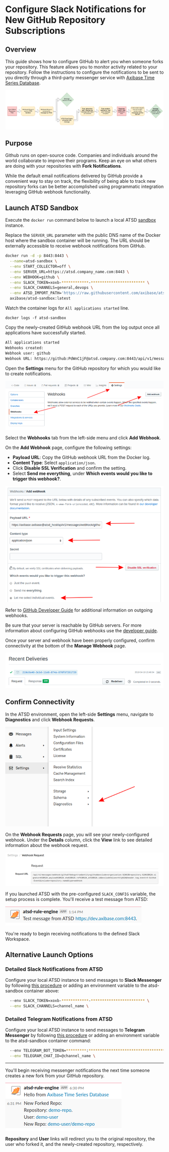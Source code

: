 # Configure Slack Notifications for New GitHub Repository Subscriptions

## Overview

This guide shows how to configure GitHub to alert you when someone forks your repository. This feature allows you to monitor activity related to your repository. Follow the instructions to configure the notifications to be sent to you directly through a third-party messenger service with [Axibase Time Series Database](https://axibase.com/products/axibase-time-series-database/).

![](images/fork-workflow.png)

## Purpose

Github runs on open-source code. Companies and individuals around the world collaborate to improve their programs. Keep an eye on what others are doing with your repositories with **Fork Notifications**.

While the default email notifications delivered by GitHub provide a convenient way to stay on track, the flexibility of being able to track new repository forks can be better accomplished using programmatic integration leveraging GitHub webhook functionality.

## Launch ATSD Sandbox

Execute the `docker run` command below to launch a local ATSD [sandbox](https://github.com/axibase/dockers/tree/atsd-sandbox) instance.

Replace the `SERVER_URL` parameter with the public DNS name of the Docker host where the sandbox container will be running. The URL should be externally accessible to receive webhook notifications from GitHub.

```sh
docker run -d -p 8443:8443 \
  --name=atsd-sandbox \
  --env START_COLLECTOR=off \
  --env SERVER_URL=https://atsd.company_name.com:8443 \
  --env WEBHOOK=github \
  --env SLACK_TOKEN=xoxb-************-************************ \
  --env SLACK_CHANNELS=general,devops \
  --env ATSD_IMPORT_PATH='https://raw.githubusercontent.com/axibase/atsd-use-cases/master/how-to/github/resources/github-fork.xml' \
  axibase/atsd-sandbox:latest
```

Watch the container logs for `All applications started` line.

```sg
docker logs -f atsd-sandbox
```

Copy the newly-created GitHub webhook URL from the log output once all applications have successfully started.

```txt
All applications started
Webhooks created:
Webhook user: github
Webhook URL: https://github:PdWnC1jF@atsd.company.com:8443/api/v1/messages/webhook/github?exclude=organization.*;repository.*;*.signature;*.payload;*.sha;*.ref;*_at;*.id&include=repository.name;repository.full_name&header.tag.event=X-GitHub-Event&excludeValues=http*&debug=true
```

Open the **Settings** menu for the GitHub repository for which you would like to create notifications.

![](images/repo-settings.png)

Select the **Webhooks** tab from the left-side menu and click **Add Webhook**.

On the **Add Webhook** page, configure the following settings:

* **Payload URL**: Copy the GitHub webhook URL from the Docker log.
* **Content Type**: Select `application/json`.
* Click **Disable SSL Verification** and confirm the setting.
* Select **Send me everything**, under **Which events would you like to trigger this webhook?**.

![](images/webhook-config.png)

Refer to [GitHub Developer Guide](https://developer.github.com/webhooks/) for additional information on outgoing webhooks.

Be sure that your server is reachable by GitHub servers. For more information about configuring GitHub webhooks use the [developer guide](https://developer.github.com/webhooks/configuring/).

Once your server and webhook have been properly configured, confirm connectivity at the bottom of the **Manage Webhook** page.

![](images/recent-delivery.png)

## Confirm Connectivity

In the ATSD environment, open the left-side **Settings** menu, navigate to **Diagnostics** and click **Webhook Requests**.

![](images/webhook-diag.png)

On the **Webhook Requests** page, you will see your newly-configured webhook. Under the **Details** column, click the **View** link to see detailed information about the webhook request.

![](images/webhook-confirm.png)

If you launched ATSD with the pre-configured `SLACK_CONFIG` variable, the setup process is complete. You'll receive a test message from ATSD:

![](images/ping-message.png)

You're ready to begin receiving notifications to the defined Slack Workspace.

## Alternative Launch Options

### Detailed Slack Notifications from ATSD

Configure your local ATSD instance to send messages to **Slack Messenger** by following [this procedure](https://github.com/axibase/atsd/blob/master/rule-engine/notifications/slack.md) or adding an environment variable to the atsd-sandbox container above:

```sh
  --env SLACK_TOKEN=xoxb-************-************************ \
  --env SLACK_CHANNELS=channel_name \
```

### Detailed Telegram Notifications from ATSD

Configure your local ATSD instance to send messages to **Telegram Messenger** by following [this procedure](https://github.com/axibase/atsd/blob/master/rule-engine/notifications/telegram.md) or adding an environment variable to the atsd-sandbox container command:

```sh
  --env TELEGRAM_BOT_TOKEN=*********:*********************************** \
  --env TELEGRAM_CHAT_ID=@channel_name \
```

---

You'll begin receiving messenger notifications the next time someone creates a new fork from your GitHub repository.

![](images/fork-message.png)

**Repository** and **User** links will redirect you to the original repository, the user who forked it, and the newly-created repository, respectively.
